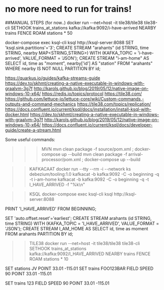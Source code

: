 # no more need to run for trains!

##MANUAL STEPS (for now..)
docker run --net=host -it tile38/tile38 tile38-cli
SETHOOK trains_at_stations kafka://kafka:9092/i-have-arrived NEARBY trains FENCE ROAM stations * 50

docker-compose exec ksql-cli ksql http://ksql-server:8088
SET 'ksql.sink.partitions'='3';
CREATE STREAM "arahants" (id STRING, time STRING, nearby MAP<STRING,STRING>) WITH (KAFKA_TOPIC = 'i-have-arrived', VALUE_FORMAT = 'JSON');
CREATE STREAM "i-am-home" AS SELECT id, time as "moment", nearby['id'] AS "station" FROM "arahants" WHERE nearby IS NOT NULL PARTITION BY id;


https://quarkus.io/guides/kafka-streams-guide
https://dev.to/skhmt/creating-a-native-executable-in-windows-with-graalvm-3g7f
http://karols.github.io/blog/2019/05/12/native-image-on-windows-10-x64/
https://redis.io/topics/protocol
https://tile38.com/
https://github.com/lettuce-io/lettuce-core/wiki/Custom-commands,-outputs-and-command-mechanics
https://tile38.com/topics/replication/
https://docs.confluent.io/current/ksql/docs/installation/install-ksql-with-docker.html 
https://dev.to/skhmt/creating-a-native-executable-in-windows-with-graalvm-3g7f
http://karols.github.io/blog/2019/05/12/native-image-on-windows-10-x64/
https://docs.confluent.io/current/ksql/docs/developer-guide/create-a-stream.html

Some useful commands:

>>> MVN
mvn clean package -f source/pom.xml ; docker-compose up --build
mvn clean package -f arrival-processor/pom.xml ; docker-compose up --build


>> KAFKACAAT
docker run --tty --rm -i --network ks debezium/tooling:1.0
kafkacat -b kafka:9092 -C -o beginning -q -t i-am-home
kafkacat -b kafka:9092 -C -o beginning -q -t I_HAVE_ARRIVED -f "%k\n"

 
>> KSQL
docker-compose exec ksql-cli ksql http://ksql-server:8088

PRINT 'I_HAVE_ARRIVED' FROM BEGINNING;

SET 'auto.offset.reset'='earliest';
CREATE STREAM arahants (id STRING, time STRING) WITH (KAFKA_TOPIC = 'I_HAVE_ARRIVED', VALUE_FORMAT = 'JSON');
CREATE STREAM I_AM_HOME AS SELECT id, time as moment FROM arahants PARTITION BY id;


>> TILE38
docker run --net=host -it tile38/tile38 tile38-cli
SETHOOK trains_at_stations kafka://kafka:9092/I_HAVE_ARRIVED NEARBY trains FENCE ROAM stations * 10

SET stations JV POINT 33.01 -115.01
SET trains FOO123BAR FIELD SPEED 90 POINT 33.01 -115.01

SET trains 123 FIELD SPEED 90 POINT 33.01 -115.01